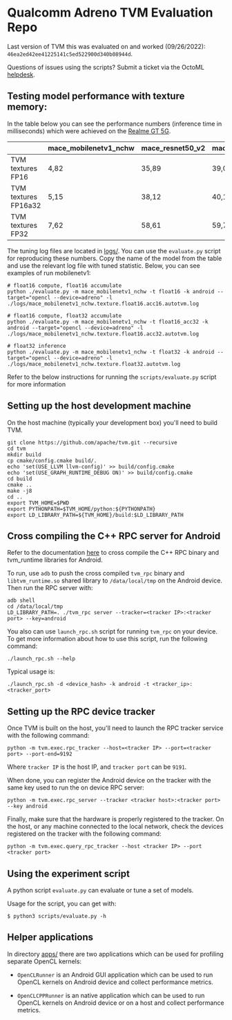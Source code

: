 # Qualcomm Adreno TVM Evaluation Repo

Last version of TVM this was evaluated on and worked (09/26/2022): `46ea2ed42ee41225141c5ed522900d340b08944d`.

Questions of issues using the scripts? Submit a ticket via the OctoML [helpdesk](https://octoml.atlassian.net/servicedesk/customer/portal/6).

## Testing model performance with texture memory:
In the table below you can see the performance numbers (inference time in
milliseconds) which were achieved on the [Realme GT 5G](https://www.gsmarena.com/realme_gt_5g-10689.php).

|                      | mace_mobilenetv1_nchw | mace_resnet50_v2 | mace_inceptionv3 | mxnet_vgg16 | mace_deeplabv3 | mace_yolov3 |
|----------------------|-----------------------|------------------|------------------|-------------|----------------|-------------|
| TVM textures FP16    |                  4,82 |            35,89 |            39,07 |       56,37 |          58,05 |      171,93 |
| TVM textures FP16a32 |                  5,15 |            38,12 |            40,18 |       65,14 |          61,85 |      192,15 |
| TVM textures FP32    |                  7,62 |            58,61 |            59,74 |        96,9 |           85,5 |      276,61 |

The tuning log files are located in [logs/](logs/). You
can use the `evaluate.py` script for reproducing these numbers. Copy the name of
the model from the table and use the relevant log file with tuned statistic.
Below, you can see examples of run mobilenetv1:
```
# float16 compute, float16 accumulate
python ./evaluate.py -m mace_mobilenetv1_nchw -t float16 -k android --target="opencl --device=adreno" -l ./logs/mace_mobilenetv1_nchw.texture.float16.acc16.autotvm.log

# float16 compute, float32 accumulate
python ./evaluate.py -m mace_mobilenetv1_nchw -t float16_acc32 -k android --target="opencl --device=adreno" -l ./logs/mace_mobilenetv1_nchw.texture.float16.acc32.autotvm.log

# float32 inference
python ./evaluate.py -m mace_mobilenetv1_nchw -t float32 -k android --target="opencl --device=adreno" -l ./logs/mace_mobilenetv1_nchw.texture.float32.autotvm.log
```
Refer to the below instructions for running the `scripts/evaluate.py` script for more information

## Setting up the host development machine

On the host machine (typically your development box) you'll need to build TVM. 

```
git clone https://github.com/apache/tvm.git --recursive
cd tvm
mkdir build
cp cmake/config.cmake build/.
echo 'set(USE_LLVM llvm-config)' >> build/config.cmake
echo 'set(USE_GRAPH_RUNTIME_DEBUG ON)' >> build/config.cmake
cd build
cmake ..
make -j8
cd ..
export TVM_HOME=$PWD
export PYTHONPATH=$TVM_HOME/python:${PYTHONPATH}
export LD_LIBRARY_PATH=${TVM_HOME}/build:$LD_LIBRARY_PATH
```

## Cross compiling the C++ RPC server for Android

Refer to the documentation [here](https://github.com/apache/incubator-tvm/tree/master/apps/cpp_rpc) to cross compile the C++ RPC binary and tvm_runtime libraries for Android.

To run, use `adb` to push the cross compiled `tvm_rpc` binary and `libtvm_runtime.so` shared library to `/data/local/tmp` on the Android device. Then run the RPC server with:
```
adb shell
cd /data/local/tmp
LD_LIBRARY_PATH=. ./tvm_rpc server --tracker=<tracker IP>:<tracker port> --key=android
```

You also can use `launch_rpc.sh` script for running `tvm_rpc` on your device. To
get more information about how to use this script, run the following command:
```
./launch_rpc.sh --help
```

Typical usage is:
```
./launch_rpc.sh -d <device_hash> -k android -t <tracker_ip>:<tracker_port>
```

## Setting up the RPC device tracker

Once TVM is built on the host, you'll need to launch the RPC tracker service with the following command:
```
python -m tvm.exec.rpc_tracker --host=<tracker IP> --port=<tracker port> --port-end=9192
```
Where `tracker IP` is the host IP, and `tracker port` can be `9191`.

When done, you can register the Android device on the tracker with the same key used to run the on device RPC server:

```
python -m tvm.exec.rpc_server --tracker <tracker host>:<tracker port> --key android
```

Finally, make sure that the hardware is properly registered to the tracker. On the host, or any machine connected to the local network, check the devices registered on the tracker with the following command:

```
python -m tvm.exec.query_rpc_tracker --host <tracker IP> --port <tracker port>
```

## Using the experiment script

A python script `evaluate.py` can evaluate or tune a set of models.

Usage for the script, you can get with:

```
$ python3 scripts/evaluate.py -h
```

## Helper applications
In directory [apps/](apps/) there are two applications which can be used for
profiling separate OpenCL kernels:
- `OpenCLRunner` is an Android GUI application which can be used to run OpenCL
    kernels on Android device and collect performance metrics.

- `OpenCLCPPRunner` is an native application which can be used to run OpenCL
    kernels on Android device or on a host and collect performance metrics.
